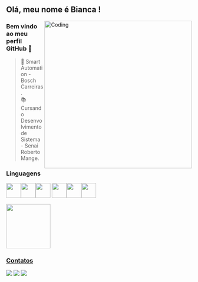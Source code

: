 ## Olá, meu nome é Bianca !

<img align="right" alt="Coding" width="400" src="https://c.tenor.com/29Ok5pc0ivAAAAAM/gatinho-gato.gif">

### Bem vindo ao meu perfil GitHub 👋
> 🔭 Smart Automation - Bosch Carreiras. <br>
> 📚 Cursando Desenvolvimento de Sistema - Senai Roberto Mange. <br>


### Linguagens
<img src="https://cdn.jsdelivr.net/gh/devicons/devicon/icons/java/java-original.svg" width="40" height="40"/><img src="https://cdn.jsdelivr.net/gh/devicons/devicon/icons/python/python-original.svg" width="40" height="40"/><img src="https://cdn.jsdelivr.net/gh/devicons/devicon/icons/javascript/javascript-original.svg" width="40" height="40"/> <img src="https://cdn.jsdelivr.net/gh/devicons/devicon/icons/html5/html5-original.svg" width="40" height="40"/><img src="https://cdn.jsdelivr.net/gh/devicons/devicon/icons/css3/css3-original.svg" width="40" height="40"/><img src="https://cdn.jsdelivr.net/gh/devicons/devicon/icons/react/react-original.svg"  width="40" height="40"/>
          

<div>
<a href="https://github.com/https://github.com/BiancaHotops">
<img height="120em" src="https://github-readme-stats.vercel.app/api/top-langs/?username=BiancaHotops&layout=compact&langs_count=7&theme=dracula"/>
</div>
  
### Contatos
<div>
<a href="https://instagram.com/seu-usuário-instagram-aqui" target="_blank"><img src="https://img.shields.io/badge/-Instagram-%23E4405F?style=for-the-badge&logo=instagram&logoColor=white" target="_blank"></a>
<a href="https://www.linkedin.com/in/seu-usuário-linkedln-aqui" target="_blank"><img src="https://img.shields.io/badge/-LinkedIn-%230077B5?style=for-the-badge&logo=linkedin&logoColor=white" target="_blank"></a>
<a href = "mailto:biancahotops@hotmail.com@BiancaHotops"><img src="https://img.shields.io/badge/Gmail-D14836?style=for-the-badge&logo=gmail&logoColor=white" target="_blank"></a>



</div>
